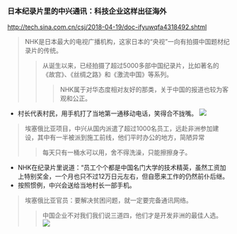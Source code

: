 ### 日本纪录片里的中兴通讯：科技企业这样出征海外
http://tech.sina.com.cn/csj/2018-04-19/doc-ifyuwqfa4318492.shtml
>NHK是日本最大的电视广播机构，这家日本的“央视”一向有拍摄中国题材纪录片的传统。
>>从诞生以来，已经拍摄了超过5000多部中国纪录片，比如著名的《故宫》、《丝绸之路》和《激流中国》等系列。
>>>NHK属于对华态度相对友好的那类，关于中国的报道也较为客观和公正。
- 村长代表村民，用手机打了当地第一通移动电话，笑得合不拢嘴。
![](http://n.sinaimg.cn/tech/crawl/58/w550h308/20180419/oDX6-fzihnep7177153.jpg)
>埃塞俄比亚项目，中兴从国内派遣了超过1000名员工，远赴非洲参加建设，其中有一半被派到施工前线，他们平时办公的地方，简陋异常
>>每天只有一桶水可以用，舍不得洗澡，只能擦擦身子。
- NHK在纪录片里说道：“员工个个都是中国名门大学的技术精英，虽然工资加上特别奖金，一个月也只不过12万日元左右，但自愿来工作的仍然前仆后继。
- 按照惯例，中兴会送给当地村长一部手机。
>埃塞俄比亚官员：要解决贫困问题，就一定要完备通讯网络。
>>中国企业不对我们我们说三道四，他们才是开发非洲的最佳人选。
![](http://5b0988e595225.cdn.sohucs.com/images/20180419/4a3647028210465d9740ed658387fede.jpeg)